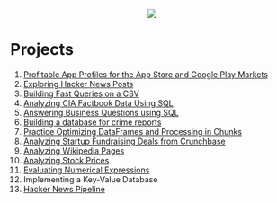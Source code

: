 <p align="center">
  <img src="https://github.com/lis-r-barreto/Data-Engineering/blob/main/data-engineering-cover.png" >
</p>

# Projects

1. [Profitable App Profiles for the App Store and Google Play Markets](https://github.com/lis-r-barreto/Data-Engineering/blob/main/01_Profitable_App_Profiles_for_the_App_Store_and_Google_Play_Markets.ipynb)
2. [Exploring Hacker News Posts](https://github.com/lis-r-barreto/Data-Engineering/blob/main/02_Exploring_Hacker_News_Posts.ipynb)
3. [Building Fast Queries on a CSV](https://github.com/lis-r-barreto/Data-Engineering/blob/main/03_Building_Fast_Queries_on_a_CSV.ipynb)
4. [Analyzing CIA Factbook Data Using SQL](https://github.com/lis-r-barreto/Data-Engineering/blob/main/04_Analyzing_CIA_Factbook_Data_Using_SQL.ipynb)
5. [Answering Business Questions using SQL](https://github.com/lis-r-barreto/Data-Engineering/blob/main/05_Answering_Business_Questions_using_SQL.ipynb)
6. [Building a database for crime reports](https://github.com/lis-r-barreto/Data-Engineering/blob/main/06_Building_a_PostgreSQL_database_for_crime_reports.ipynb)
7. [Practice Optimizing DataFrames and Processing in Chunks](https://github.com/lis-r-barreto/Data-Engineering/blob/main/07_Practice_Optimizing_DataFrames_and_Processing_in_Chunks.ipynb)
8. [Analyzing Startup Fundraising Deals from Crunchbase](https://github.com/lis-r-barreto/Data-Engineering/blob/main/08_Analyzing_Startup_Fundraising_Deals_from_Crunchbase.ipynb)
9. [Analyzing Wikipedia Pages](https://github.com/lis-r-barreto/Data-Engineering/blob/main/09_Analyzing_Wikipedia_Pages.ipynb)
10. [Analyzing Stock Prices](https://github.com/lis-r-barreto/Data-Engineering/blob/main/10_Analyzing_Stock_Prices.ipynb)
11. [Evaluating Numerical Expressions](https://github.com/lis-r-barreto/Data-Engineering/blob/main/11_Evaluating_Numerical_Expressions.ipynb)
12. Implementing a Key-Value Database
13. [Hacker News Pipeline](https://github.com/lis-r-barreto/Data-Engineering/blob/main/13_Hacker_News_Pipeline.ipynb)
